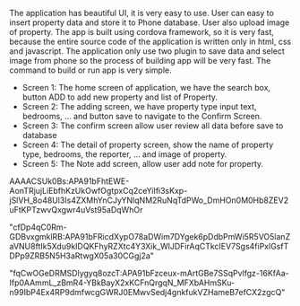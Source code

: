 
The application has beautiful UI, it is very easy to use. User can easy to insert property data and store it to Phone database. User also upload image of property. The app is built using cordova framework, so it is very fast, because the entire source code of the application is written only in html, css and javascript. The application only use two plugin to save data and select image from phone so the process of building app will be very fast. The command to build or run app is very simple.


-	Screen 1: The home screen of application, we have the search box, button ADD to add new property and list of Property.
-	Screen 2: The adding screen, we have property type input text, bedrooms, … and button save to navigate to the Confirm Screen.
-	Screen 3: The confirm screen allow user review all data before save to database
-	Screen 4: The detail of property screen, show the name of property type, bedrooms, the reporter, … and image of property.
-	Screen 5: The Note add screen, allow user add note for property.

AAAACSUk0Bs:APA91bFhtEWE-AonTRjujLiEbfhKzUkOwfOgtpxCq2ceYiIfi3sKxp-jSlVH_8o48Ul3Is4ZXMhYnCJyYNlqNM2RuNqTdPWo_DmHOn0M0Hb8ZEV2uFtKPTzwvQxgwr4uVst95aDqWhOr


"cfDp4qC0Rm-GDBvxgmklRB:APA91bFRicdXypO78aDWim7DYgek6pDdbPmWi5R5VO5lanZaVNU8ftIk5Xdu9kIDQKFhyRZXtc4Y3Xik_WlJDFirAqCTkcIEV7Sgs4fiPxlGsfTDPp9ZRB5N5H3aRtwgX05a30CGgj2a"

"fqCwOGeDRMSDlygyq8ozcT:APA91bFzceux-mArtGBe7SSqPvlfgz-16KfAa-Ifp0AAmmL_zBmR4-YBkBayX2xKCFnQrgqN_MFXbAHmSKu-n99IbP4Ex4RP9dmfwcgGWRJ0EMwvSedj4gnkfukVZHameB7efCX2zgcQ"
